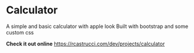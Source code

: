 # Calculator
A simple and basic calculator with apple look
Built with bootstrap and some custom css

**Check it out online**
https://rcastrucci.com/dev/projects/calculator
